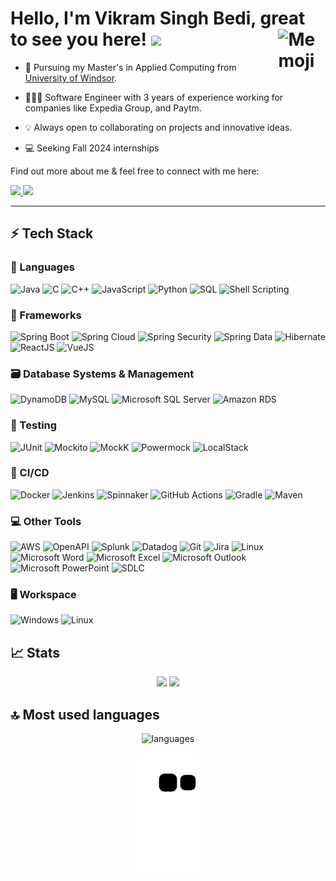 <h1> Hello, I'm Vikram Singh Bedi, great to see you here!
  <a href="https://taggo.one/clcmo"><img src="https://github.com/SinghVikram97/singhVikram97/blob/master/memoji.png"  width="15%" align="right" alt="Memoji"/></a><img src="https://media.giphy.com/media/hvRJCLFzcasrR4ia7z/giphy.gif" width="5%"></h1>

* 📖 Pursuing my Master's in Applied Computing from [University of Windsor]((https://www.uwindsor.ca/graduate-studies/305/applied-computing)). 

* 🧑🏻‍💻 Software Engineer with 3 years of experience working for companies like Expedia Group, and Paytm. 

* 💡 Always open to collaborating on projects and innovative ideas. 

* 💻 Seeking Fall 2024 internships

Find out more about me & feel free to connect with me here:

<p align="left">
	<a href="https://www.linkedin.com/in/vikramsinghbedi">
		<img src="https://img.shields.io/badge/LinkedIn-0077B5?style=for-the-badge&logo=linkedin&logoColor=white" />
	</a>
        <a href="bediv@uwindsor.ca">
		<img src="https://img.shields.io/badge/Gmail-D14836?style=for-the-badge&logo=gmail&logoColor=white" />
	</a>
</p>

---

## ⚡ Tech Stack

### 🚀 Languages

![Java](https://img.shields.io/badge/Java-ED8B00?style=for-the-badge&logo=openjdk&logoColor=white)
![C](https://img.shields.io/badge/C-00599C?style=for-the-badge&logo=c&logoColor=white)
![C++](https://img.shields.io/badge/C%2B%2B-00599C?style=for-the-badge&logo=c%2B%2B&logoColor=white)
![JavaScript](https://img.shields.io/badge/JavaScript-F7DF1E?style=for-the-badge&logo=javascript&logoColor=white)
![Python](https://img.shields.io/badge/Python-3776AB?style=for-the-badge&logo=python&logoColor=white)
![SQL](https://img.shields.io/badge/SQL-005C8A?style=for-the-badge&logo=sql&logoColor=white)
![Shell Scripting](https://img.shields.io/badge/Shell_Scripting-4EAA25?style=for-the-badge&logo=gnu-bash&logoColor=white)

### 🧩 Frameworks

![Spring Boot](https://img.shields.io/badge/Spring_Boot-6DB33F?style=for-the-badge&logo=spring-boot&logoColor=white)
![Spring Cloud](https://img.shields.io/badge/Spring_Cloud-6DB33F?style=for-the-badge&logo=spring-cloud&logoColor=white)
![Spring Security](https://img.shields.io/badge/Spring_Security-6DB33F?style=for-the-badge&logo=spring-security&logoColor=white)
![Spring Data](https://img.shields.io/badge/Spring_Data-6DB33F?style=for-the-badge&logo=spring-data&logoColor=white)
![Hibernate](https://img.shields.io/badge/Hibernate-59666C?style=for-the-badge&logo=hibernate&logoColor=white)
![ReactJS](https://img.shields.io/badge/ReactJS-61DAFB?style=for-the-badge&logo=react&logoColor=white)
![VueJS](https://img.shields.io/badge/VueJS-4FC08D?style=for-the-badge&logo=vue-dot-js&logoColor=white)

### 🗃️ Database Systems & Management

![DynamoDB](https://img.shields.io/badge/DynamoDB-4053D6?style=for-the-badge&logo=amazon-dynamodb&logoColor=white)
![MySQL](https://img.shields.io/badge/MySQL-4479A1?style=for-the-badge&logo=mysql&logoColor=white)
![Microsoft SQL Server](https://img.shields.io/badge/Microsoft_SQL_Server-CC2927?style=for-the-badge&logo=microsoft-sql-server&logoColor=white)
![Amazon RDS](https://img.shields.io/badge/Amazon_RDS-527FFF?style=for-the-badge&logo=amazon-aws&logoColor=white)

### 🧪 Testing

![JUnit](https://img.shields.io/badge/JUnit-25A162?style=for-the-badge&logo=junit&logoColor=white)
![Mockito](https://img.shields.io/badge/Mockito-008AFF?style=for-the-badge&logo=mockito&logoColor=white)
![MockK](https://img.shields.io/badge/MockK-E85B0C?style=for-the-badge&logo=mockk&logoColor=white)
![Powermock](https://img.shields.io/badge/Powermock-F9AB00?style=for-the-badge&logo=java&logoColor=white)
![LocalStack](https://img.shields.io/badge/LocalStack-FF8C00?style=for-the-badge&logo=localstack&logoColor=white)

### 🔄 CI/CD

![Docker](https://img.shields.io/badge/Docker-2496ED?style=for-the-badge&logo=docker&logoColor=white)
![Jenkins](https://img.shields.io/badge/Jenkins-D24939?style=for-the-badge&logo=jenkins&logoColor=white)
![Spinnaker](https://img.shields.io/badge/Spinnaker-009688?style=for-the-badge&logo=spinnaker&logoColor=white)
![GitHub Actions](https://img.shields.io/badge/GitHub_Actions-2088FF?style=for-the-badge&logo=github-actions&logoColor=white)
![Gradle](https://img.shields.io/badge/Gradle-02303A?style=for-the-badge&logo=gradle&logoColor=white)
![Maven](https://img.shields.io/badge/Maven-C71A36?style=for-the-badge&logo=apache-maven&logoColor=white)

### 💻 Other Tools

![AWS](https://img.shields.io/badge/AWS-FF9900?style=for-the-badge&logo=amazon-aws&logoColor=white)
![OpenAPI](https://img.shields.io/badge/OpenAPI-6E5C9E?style=for-the-badge&logo=openapi-initiative&logoColor=white)
![Splunk](https://img.shields.io/badge/Splunk-000000?style=for-the-badge&logo=splunk&logoColor=white)
![Datadog](https://img.shields.io/badge/Datadog-632CA6?style=for-the-badge&logo=datadog&logoColor=white)
![Git](https://img.shields.io/badge/Git-F05032?style=for-the-badge&logo=git&logoColor=white)
![Jira](https://img.shields.io/badge/Jira-0052CC?style=for-the-badge&logo=jira&logoColor=white)
![Linux](https://img.shields.io/badge/Linux-FCC624?style=for-the-badge&logo=linux&logoColor=black)
![Microsoft Word](https://img.shields.io/badge/Microsoft_Word-2B579A?style=for-the-badge&logo=microsoft-word&logoColor=white)
![Microsoft Excel](https://img.shields.io/badge/Microsoft_Excel-217346?style=for-the-badge&logo=microsoft-excel&logoColor=white)
![Microsoft Outlook](https://img.shields.io/badge/Microsoft_Outlook-0078D4?style=for-the-badge&logo=microsoft-outlook&logoColor=white)
![Microsoft PowerPoint](https://img.shields.io/badge/Microsoft_PowerPoint-B7472A?style=for-the-badge&logo=microsoft-powerpoint&logoColor=white)
![SDLC](https://img.shields.io/badge/SDLC-000000?style=for-the-badge&logo=code&logoColor=white)

### 🖥️ Workspace

![Windows](https://img.shields.io/badge/Windows-0078D6?style=for-the-badge&logo=windows&logoColor=white)
![Linux](https://img.shields.io/badge/Linux-FCC624?style=for-the-badge&logo=linux&logoColor=black)


## 📈 Stats

<p align="center">
  <img width="48%" src="https://github-readme-stats.vercel.app/api?username=singhVikram97&show_icons=true&hide_border=true\&rank_icon=github" />
  <img width="48%" src="https://github-readme-streak-stats.herokuapp.com/?user=singhVikram97&hide_border=true" />
</p>


## 🔝 Most used languages

<p align="center">
  <img alt="languages" src="https://github-readme-stats.vercel.app/api/top-langs/?username=singhVikram97&layout=compact&hide_border=true" />
</p>

<!--![Vikram's GitHub activity graph](https://activity-graph.herokuapp.com/graph?username=singhVikram97&hide_border=true&theme=redical)-->

<p align="center">
   <img src="https://github.com/asmitbm/asmitbm/blob/output/github-contribution-grid-snake.svg" alt="snake">
</p>
